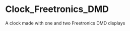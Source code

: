 Clock_Freetronics_DMD
=====================

A clock made with one and two Freetronics DMD displays
